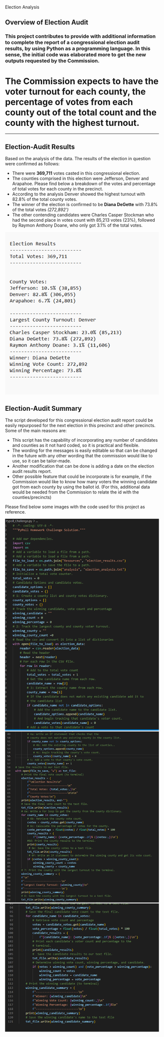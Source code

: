  Election Analysis
## Overview of Election Audit

### This project contributes to provide with additional information to complete the report of a congressional election audit results, by using Python as a programming language. In this sense, the initial code was elaborated more to get the new outputs requested by the Commission.    
# The Commission expects to have the voter turnout for each county, the percentage of votes from each county out of the total count and the county with the highest turnout. 

---
## Election-Audit Results

Based on the analysis of the data. The results of the election in question were confirmed as follows: 

- There were **369,711** votes casted in this congressional election.
- The counties comprised in this election were Jefferson, Denver and Arapahoe. Please find below a breakdown of the votes and percentage of total votes for each county in the precinct.
- According to the analysis Denver showed the highest turnout with 82.8% of the total county votes.
- The winner of the election is confirmed to be **Diana DeGette** with 73.8% of the total votes *(272,892')* 
- The other contending candidates were Charles Casper Stockman who had the second place in votes count with 85,213 votes (23%), followed by Raymon Anthony Doane, who only got 3.1% of the total votes. 

![textfile_ElectionsResults](https://github.com/Connectime4ever/Election_Analysis/blob/main/Resources/textfile_ElectionsResults.png)

## Election-Audit Summary
The script developed for this congressional election audit report could be easily repurposed for the next election in this precinct and other precincts.  Some of the main reasons are:
- This script has the capability of incorporating any number of candidates and counties as it not hard coded, so it is practical and flexible.
- The wording for the messages is easily editable so that can be changed in the future with any other wording that the commission would like to use, so it can be tailor-made.  
- Another modification that can be done is adding a date on the election audit results report. 
- Other possible feature that could be incorporate is for example,  if the Commission would like to know how many voters the winning candidate got from each county by using the ballot id. (For this, additional data would be needed from the Commission to relate the id with the counties/precincts)


Please find below some images with the code used for this project as reference. 

![Code1](https://github.com/Connectime4ever/Election_Analysis/blob/main/Resources/Code1.png)
![Code2](https://github.com/Connectime4ever/Election_Analysis/blob/main/Resources/Code2.png)
![Code3](https://github.com/Connectime4ever/Election_Analysis/blob/main/Resources/Code3.png)
